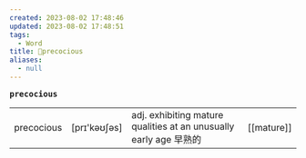 ```yaml
---
created: 2023-08-02 17:48:46
updated: 2023-08-02 17:48:51
tags:
  - Word
title: 📖precocious
aliases:
  - null
---
```


<pre><strong>precocious</strong></pre>
|   |   |   |   |
|---|---|---|---|
|precocious|[prɪ'kəʊʃəs]|adj. exhibiting mature qualities at an unusually early age 早熟的|[[mature]]|